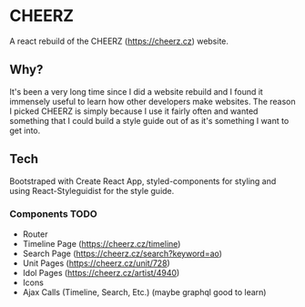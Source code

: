 # CHEERZ

A react rebuild of the CHEERZ (https://cheerz.cz) website.

## Why?

It's been a very long time since I did a website rebuild and I found it immensely useful to learn how other developers make websites. The reason I picked CHEERZ is simply because I use it fairly often and wanted something that I could build a style guide out of as it's something I want to get into.

## Tech

Bootstraped with Create React App, styled-components for styling and using React-Styleguidist for the style guide.

### Components TODO
* Router
* Timeline Page (https://cheerz.cz/timeline)
* Search Page (https://cheerz.cz/search?keyword=ao)
* Unit Pages (https://cheerz.cz/unit/728)
* Idol Pages (https://cheerz.cz/artist/4940)
* Icons
* Ajax Calls (Timeline, Search, Etc.) (maybe graphql good to learn)